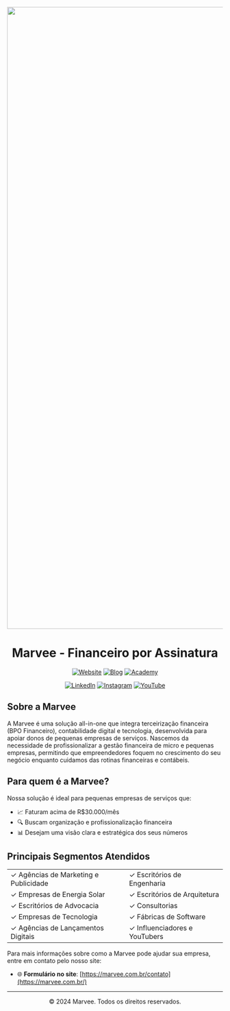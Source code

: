 <p align="center">
  <img src="https://scontent.fbnu9-1.fna.fbcdn.net/v/t39.30808-6/472742313_1151706076503081_5803420543167063988_n.jpg?_nc_cat=100&ccb=1-7&_nc_sid=cc71e4&_nc_ohc=aAX-fE_RUOIQ7kNvwGGazu6&_nc_oc=Adki1s2h08xp7Gd61G1NtCjH7NSq1i4l7_0_8DmILK0jxfWTtQ8F_isOwPE4BXNnOaQ&_nc_zt=23&_nc_ht=scontent.fbnu9-1.fna&_nc_gid=zcmcFmZekYIwnbaqnsqpHA&oh=00_AfJ-mJcQUjpJ1atPuDWzModW7ruQtWnBk41CPT7APcJcqA&oe=683E6E8F" alt="Marvee Logo" width="1450">
</p>
<h1 align="center">Marvee - Financeiro por Assinatura</h1>
<p align="center">
  <a href="https://marvee.com.br" target="_blank"><img src="https://img.shields.io/badge/Website-Oficial-48c4c4?style=for-the-badge" alt="Website"></a>
  <a href="https://marvee.com.br/blog" target="_blank"><img src="https://img.shields.io/badge/Blog-Marvee-48c4c4?style=for-the-badge" alt="Blog"></a>
  <a href="https://academy.marvee.com.br" target="_blank"><img src="https://img.shields.io/badge/Marvee-Academy-48c4c4?style=for-the-badge" alt="Academy"></a>
</p>

<p align="center">
  <a href="https://www.linkedin.com/company/marveeoficial/" target="_blank"><img src="https://img.shields.io/badge/LinkedIn-0077B5?style=for-the-badge&logo=linkedin&logoColor=white" alt="LinkedIn"></a>
  <a href="https://www.instagram.com/marvee.oficial/" target="_blank"><img src="https://img.shields.io/badge/Instagram-E4405F?style=for-the-badge&logo=instagram&logoColor=white" alt="Instagram"></a>
  <a href="https://www.youtube.com/@marvee.oficial" target="_blank"><img src="https://img.shields.io/badge/YouTube-FF0000?style=for-the-badge&logo=youtube&logoColor=white" alt="YouTube"></a>
</p>

## Sobre a Marvee

A Marvee é uma solução all-in-one que integra terceirização financeira (BPO Financeiro), contabilidade digital e tecnologia, desenvolvida para apoiar donos de pequenas empresas de serviços. Nascemos da necessidade de profissionalizar a gestão financeira de micro e pequenas empresas, permitindo que empreendedores foquem no crescimento do seu negócio enquanto cuidamos das rotinas financeiras e contábeis.

## Para quem é a Marvee?

Nossa solução é ideal para pequenas empresas de serviços que:

- 📈 Faturam acima de R$30.000/mês 
- 🔍 Buscam organização e profissionalização financeira
- 📊 Desejam uma visão clara e estratégica dos seus números

## Principais Segmentos Atendidos

<table>
  <tr>
    <td>✓ Agências de Marketing e Publicidade</td>
    <td>✓ Escritórios de Engenharia</td>
  </tr>
  <tr>
    <td>✓ Empresas de Energia Solar</td>
    <td>✓ Escritórios de Arquitetura</td>
  </tr>
  <tr>
    <td>✓ Escritórios de Advocacia</td>
    <td>✓ Consultorias</td>
  </tr>
  <tr>
    <td>✓ Empresas de Tecnologia</td>
    <td>✓ Fábricas de Software</td>
  </tr>
  <tr>
    <td>✓ Agências de Lançamentos Digitais</td>
    <td>✓ Influenciadores e YouTubers</td>
  </tr>
</table>

Para mais informações sobre como a Marvee pode ajudar sua empresa, entre em contato pelo nosso site:

- 🌐 **Formulário no site**: [https://marvee.com.br/contato](https://marvee.com.br/)

---

<p align="center">
  © 2024 Marvee. Todos os direitos reservados.
</p>
